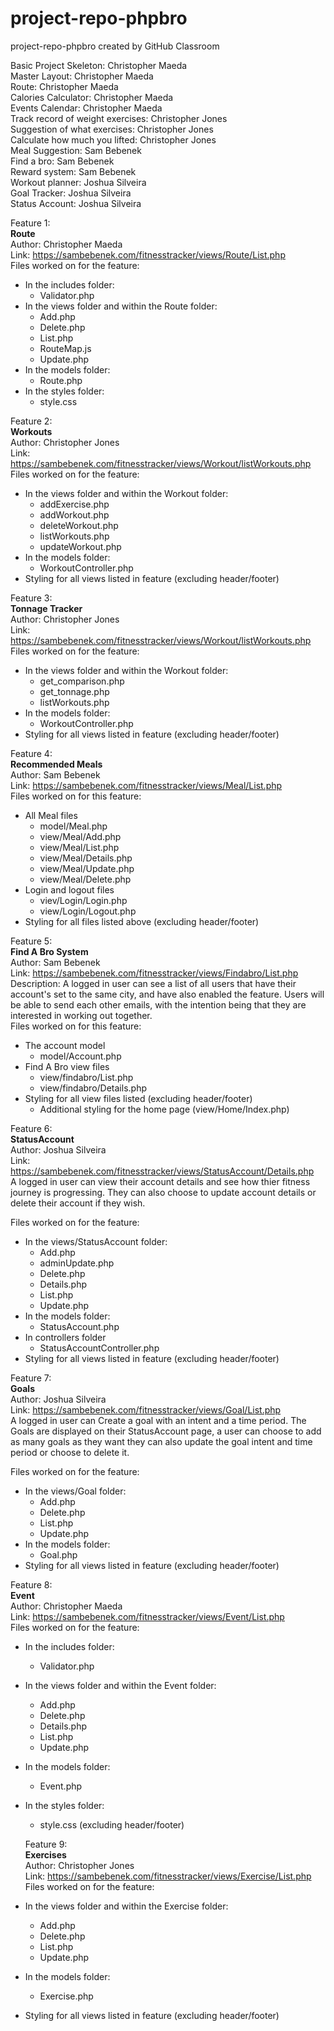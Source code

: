 # project-repo-phpbro
project-repo-phpbro created by GitHub Classroom

Basic Project Skeleton: Christopher Maeda  
Master Layout: Christopher Maeda  
Route: Christopher Maeda  
Calories Calculator: Christopher Maeda  
Events Calendar: Christopher Maeda  
Track record of weight exercises: Christopher Jones  
Suggestion of what exercises: Christopher Jones  
Calculate how much you lifted: Christopher Jones  
Meal Suggestion: Sam Bebenek  
Find a bro: Sam Bebenek  
Reward system: Sam Bebenek  
Workout planner: Joshua Silveira  
Goal Tracker: Joshua Silveira  
Status Account: Joshua Silveira  

Feature 1:  
**Route**  
Author: Christopher Maeda  
Link: https://sambebenek.com/fitnesstracker/views/Route/List.php  
Files worked on for the feature:  
 - In the includes folder:  
   - Validator.php  
 - In the views folder and within the Route folder:  
   - Add.php  
   - Delete.php  
   - List.php  
   - RouteMap.js  
   - Update.php  
 - In the models folder:  
   - Route.php  
 - In the styles folder:  
   - style.css  
   
Feature 2:  
**Workouts**  
Author: Christopher Jones  
Link: https://sambebenek.com/fitnesstracker/views/Workout/listWorkouts.php  
Files worked on for the feature:  
 - In the views folder and within the Workout folder:  
   - addExercise.php
   - addWorkout.php
   - deleteWorkout.php  
   - listWorkouts.php    
   - updateWorkout.php  
 - In the models folder:  
   - WorkoutController.php  
 - Styling for all views listed in feature (excluding header/footer)  


Feature 3:  
**Tonnage Tracker**  
Author: Christopher Jones  
Link: https://sambebenek.com/fitnesstracker/views/Workout/listWorkouts.php  
Files worked on for the feature:  
 - In the views folder and within the Workout folder:  
   - get_comparison.php
   - get_tonnage.php  
   - listWorkouts.php      
 - In the models folder:  
   - WorkoutController.php  
 - Styling for all views listed in feature (excluding header/footer)
 
 
 Feature 4: <br />
 **Recommended Meals** <br />
 Author: Sam Bebenek <br />
 Link: https://sambebenek.com/fitnesstracker/views/Meal/List.php <br />
 Files worked on for this feature:
  - All Meal files
    - model/Meal.php
    - view/Meal/Add.php
    - view/Meal/List.php
    - view/Meal/Details.php
    - view/Meal/Update.php
    - view/Meal/Delete.php
  - Login and logout files
    - viev/Login/Login.php
    - view/Login/Logout.php
  - Styling for all files listed above (excluding header/footer)
  
  
 Feature 5: <br />
 **Find A Bro System** <br />
 Author: Sam Bebenek <br />
 Link: https://sambebenek.com/fitnesstracker/views/Findabro/List.php <br />
 Description: A logged in user can see a list of all users that have their account's set to the same city, and have also enabled the feature. Users will be able to send each other emails, with the intention being that they are interested in working out together. <br />
 Files worked on for this feature:
 - The account model
   - model/Account.php
 - Find A Bro view files
   - view/findabro/List.php
   - view/findabro/Details.php
 - Styling for all view files listed (excluding header/footer)
   - Additional styling for the home page (view/Home/Index.php)
 
 Feature 6:  
**StatusAccount**  
Author: Joshua Silveira  
Link: https://sambebenek.com/fitnesstracker/views/StatusAccount/Details.php  
A logged in user can view their account details and see how thier fitness journey is progressing. They can also choose to update account details or delete their account if they wish.

Files worked on for the feature:  
 - In the views/StatusAccount folder:  
   - Add.php
   - adminUpdate.php
   - Delete.php
   - Details.php
   - List.php
   - Update.php
 - In the models folder:  
   - StatusAccount.php  
 - In controllers folder  
   - StatusAccountController.php
 - Styling for all views listed in feature (excluding header/footer)
  
  Feature 7:  
**Goals**  
Author: Joshua Silveira  
Link: https://sambebenek.com/fitnesstracker/views/Goal/List.php  
A logged in user can Create a goal with an intent and a time period. The Goals are displayed on their StatusAccount page, a user can choose to add as many goals as they want they can also update the goal intent and time period or choose to delete it.

Files worked on for the feature:  
 - In the views/Goal folder:  
   - Add.php
   - Delete.php
   - List.php
   - Update.php
 - In the models folder:  
   - Goal.php  
 - Styling for all views listed in feature (excluding header/footer)
 
 Feature 8:  
**Event**  
Author: Christopher Maeda  
Link: https://sambebenek.com/fitnesstracker/views/Event/List.php  
Files worked on for the feature:  
 - In the includes folder:  
   - Validator.php  
 - In the views folder and within the Event folder:  
   - Add.php  
   - Delete.php  
   - Details.php
   - List.php   
   - Update.php  
 - In the models folder:  
   - Event.php  
 - In the styles folder:  
   - style.css (excluding header/footer)
   
   Feature 9:  
**Exercises**  
Author: Christopher Jones  
Link: https://sambebenek.com/fitnesstracker/views/Exercise/List.php  
Files worked on for the feature:  
 - In the views folder and within the Exercise folder:  
   - Add.php  
   - Delete.php  
   - List.php   
   - Update.php   
 - In the models folder:  
   - Exercise.php  
 - Styling for all views listed in feature (excluding header/footer)  
